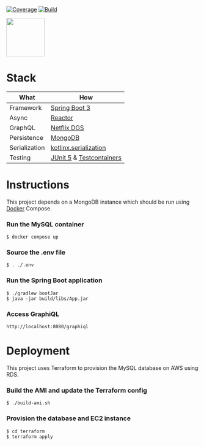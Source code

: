 [![Coverage](https://codecov.io/gh/itsandreramon/spring-starter-rds/branch/master/graph/badge.svg)](https://codecov.io/gh/itsandreramon/spring-starter)
[![Build](https://github.com/itsandreramon/spring-starter-rds/workflows/Build/badge.svg?branch=master)](https://github.com/itsandreramon/spring-starter/actions)

<img width="auto" height="100px" src="https://i.imgur.com/OMtfFVN.png">

# Stack

| What          | How                                                                                                                        |
|---------------|----------------------------------------------------------------------------------------------------------------------------|
| Framework     | [Spring Boot 3](https://spring.io/)                                                                                        |
| Async         | [Reactor](https://github.com/reactor/reactor-core)                                                                       |
| GraphQL       | [Netflix DGS](https://github.com/Netflix/dgs-framework)                                                                    |
| Persistence   | [MongoDB](https://www.mongodb.com/)                                                                                        |
| Serialization | [kotlinx.serialization](https://github.com/Kotlin/kotlinx.serialization)                                                   |
| Testing       | [JUnit 5](https://github.com/junit-team/junit5) & [Testcontainers](https://github.com/testcontainers/testcontainers-java/) |

# Instructions

This project depends on a MongoDB instance which should be run
using [Docker](https://www.docker.com/products/docker-desktop) Compose.

### Run the MySQL container

```
$ docker compose up
```

### Source the .env file

```
$ . ./.env
```

### Run the Spring Boot application

```
$ ./gradlew bootJar
$ java -jar build/libs/App.jar
```

### Access GraphiQL

```
http://localhost:8080/graphiql
```

# Deployment

This project uses Terraform to provision the MySQL database on AWS using RDS.

### Build the AMI and update the Terraform config

```
$ ./build-ami.sh
```

### Provision the database and EC2 instance

```
$ cd terraform
$ terraform apply
```
